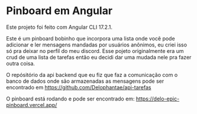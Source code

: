 # Pinboard em Angular

Este projeto foi feito com Angular CLI 17.2.1. 

Este é um pinboard bobinho que incorpora uma lista onde você pode adicionar e ler mensagens mandadas por usuários anônimos, eu criei isso só pra deixar no perfil do meu discord. Esse pojeto originalmente era um crud de uma lista de tarefas então eu decidi dar uma mudada nele pra fazer outra coisa. 

O repósitório da api backend que eu fiz que faz a comunicação com o banco de dados onde são armazenadas as mensagens pode ser encontrado em https://github.com/Delophantae/api-tarefas 

O pinboard está rodando e pode ser encontrado em: https://delo-epic-pinboard.vercel.app/

